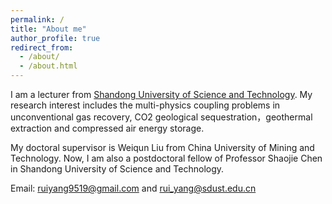 ```yaml
---
permalink: /
title: "About me"
author_profile: true
redirect_from: 
  - /about/
  - /about.html
---
```


I am a lecturer from [Shandong University of Science and Technology](https://fcea.sdust.edu.cn/info/1066/5491.htm). My research interest includes the multi-physics coupling problems in unconventional gas recovery, CO2 geological sequestration，geothermal extraction and compressed air energy storage. 

My doctoral supervisor is Weiqun Liu from China University of Mining and Technology. Now, I am also a postdoctoral fellow of Professor Shaojie Chen in Shandong University of Science and Technology. 

Email: ruiyang9519@gmail.com and rui_yang@sdust.edu.cn



